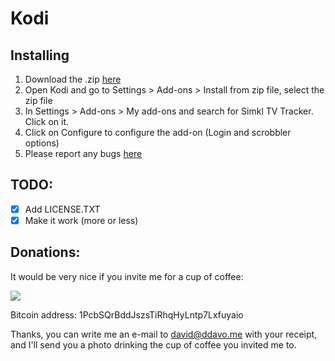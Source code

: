 # Kodi

## Installing
1. Download the .zip [here](https://github.com/SIMKL/script.simkl/releases/latest)
2. Open Kodi and go to Settings > Add-ons > Install from zip file, select the zip file
3. In Settings > Add-ons > My add-ons and search for Simkl TV Tracker. Click on it.
4. Click on Configure to configure the add-on (Login and scrobbler options)
5. Please report any bugs [here](https://github.com/SIMKL/script.simkl/issues)

## TODO:
- [x] Add LICENSE.TXT
- [x] Make it work (more or less)

## Donations:
It would be very nice if you invite me for a cup of coffee:

[<img src="https://www.coinbase.com/assets/buttons/donation_large-5cf4f17cc2d2ae2f45b6b021ee498297409c94dcf0ba1bbf76fd5668e80b0d02.png">](https://www.coinbase.com/daviddavo)

Bitcoin address: 1PcbSQrBddJszsTiRhqHyLntp7Lxfuyaio

Thanks, you can write me an e-mail to david@ddavo.me with your receipt, and I'll send you a photo drinking the cup of coffee you invited me to.